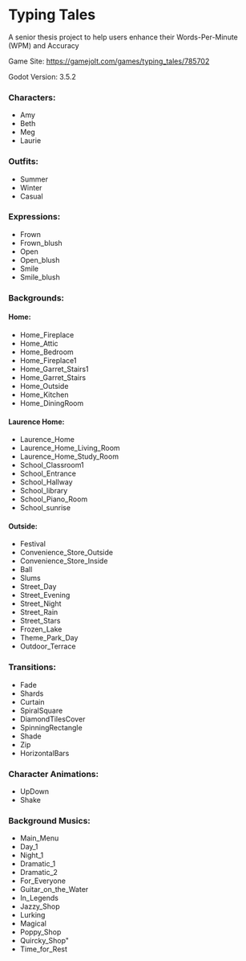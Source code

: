 # Typing Tales
A senior thesis project to help users enhance their Words-Per-Minute (WPM) and Accuracy

Game Site: https://gamejolt.com/games/typing_tales/785702

Godot Version: 3.5.2

### Characters:
- Amy
- Beth
- Meg
- Laurie

### Outfits:
- Summer
- Winter
- Casual

### Expressions:
- Frown
- Frown_blush
- Open
- Open_blush
- Smile
- Smile_blush

### Backgrounds:
#### Home:
- Home_Fireplace
- Home_Attic
- Home_Bedroom
- Home_Fireplace1
- Home_Garret_Stairs1
- Home_Garret_Stairs
- Home_Outside
- Home_Kitchen
- Home_DiningRoom
#### Laurence Home:
- Laurence_Home
- Laurence_Home_Living_Room
- Laurence_Home_Study_Room
- School_Classroom1
- School_Entrance
- School_Hallway
- School_library
- School_Piano_Room
- School_sunrise
#### Outside:
- Festival
- Convenience_Store_Outside
- Convenience_Store_Inside
- Ball
- Slums
- Street_Day
- Street_Evening
- Street_Night
- Street_Rain
- Street_Stars
- Frozen_Lake
- Theme_Park_Day
- Outdoor_Terrace

### Transitions: 
- Fade
- Shards
- Curtain
- SpiralSquare
- DiamondTilesCover
- SpinningRectangle
- Shade
- Zip
- HorizontalBars

### Character Animations:
- UpDown
- Shake

### Background Musics:
- Main_Menu
- Day_1
- Night_1
- Dramatic_1
- Dramatic_2
- For_Everyone
- Guitar_on_the_Water
- In_Legends
- Jazzy_Shop
- Lurking
- Magical
- Poppy_Shop
- Quircky_Shop"
- Time_for_Rest
